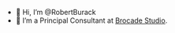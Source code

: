 - 👋 Hi, I’m @RobertBurack
- 👀 I’m a Principal Consultant at <a href="www.brocade.studio">Brocade Studio</a>.

<!---
RobertBurack/RobertBurack is a ✨ special ✨ repository because its `README.md` (this file) appears on your GitHub profile.
You can click the Preview link to take a look at your changes.
--->
